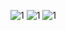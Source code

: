 ![1](C:\Users\34084\Pictures\简谱\蒲公英的约定\1.png)
![1](C:\Users\34084\Pictures\简谱\蒲公英的约定\2.png)
![1](C:\Users\34084\Pictures\简谱\蒲公英的约定\3.png)
